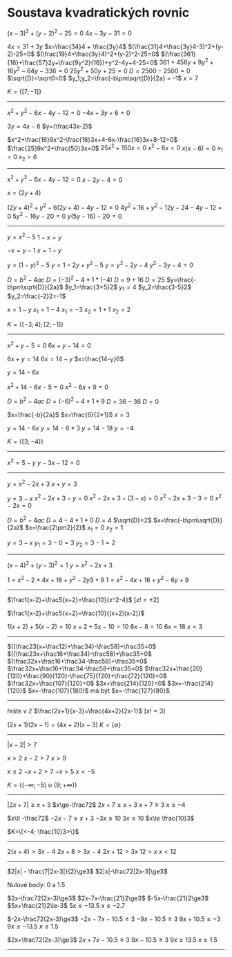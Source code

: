 # Soustava kvadratických rovnic
$(x-3)^2+(y-2)^2-25=0$
$4x-3y-31=0$

$4x=31+3y$
$x=\frac{34}4 + \frac{3y}4$
$(\frac{31}4+\frac{3y}4-3)^2+(y-2)-25=0$
$(\frac{19}4+\frac{3y}4)^2+(y-2)^2-25=0$
$(\frac{361}{16}+\frac{57}2y+\frac{9y^2}{16})+y^2-4y+4-25=0$
$361+456y+9y^2+16y^2-64y-336=0$
$25y^2+50y+25=0$
$D=2500-2500=0$
$\sqrt{D}=\sqrt0=0$
$y_1;y_2=\frac{-b\pm\sqrt{D}}{2a} = -1$
$x=7$

$K=\{[7;-1]\}$

---

$x^2+y^2-6x-4y-12=0$
$-4x+3y+6=0$

$3y=4x-6$
$y=(\frac43x-2)$

$x^2+\frac{16}9x^2-\frac{16}3x+4-6x-\frac{16}3x+8-12=0$
$\frac{25}9x^2+\frac{50}3x=0$
$25x^2+150x=0$
$x^2-6x=0$
$x(x-6)=0$
$x_1=0$
$x_2=6$

---

$x^2+y^2-6x-4y-12=0$
$x-2y-4=0$

$x=(2y+4)$

$(2y+4)^2+y^2-6(2y+4)-4y-12=0$
$4y^2+16+y^2-12y-24-4y-12=0$
$5y^2-16y-20=0$
$y(5y-16)-20=0$

---

$y=x^2-5$
$1-x=y$

$-x=y-1$
$x=1-y$

$y=(1-y)^2-5$
$y=1-2y+y^2-5$
$y=y^2-2y-4$
$y^2-3y-4=0$

$D=b^2-4ac$
$D=(-3)^2-4*1*(-4)$
$D=9+16$
$D=25$
$y=\frac{-b\pm\sqrt{D}}{2a}$
$y_1=\frac{3+5}2$
$y_1=4$
$y_2=\frac{3-5}2$
$y_2=\frac{-2}2=-1$

$x=1-y$
$x_1=1-4$
$x_1=-3$
$x_2=1+1$
$x_2=2$

$K=\{[-3;4];[2;-1]\}$

---

$x^2+y-5=0$
$6x+y-14=0$

$6x+y=14$
$6x=14-y$
$x=\frac{14-y}6$

$y=14-6x$

$x^2+14-6x-5=0$
$x^2-6x+9=0$

$D=b^2-4ac$
$D=(-6)^2-4*1*9$
$D=36-36$
$D=0$

$x=\frac{-b}{2a}$
$x=\frac{6}{2*1}$
$x=3$

$y=14-6x$
$y=14-6*3$
$y=14-18$
$y=-4$

$K=\{[3;-4]\}$

---

$x^2=5-y$
$y-3x-12=0$

---

$y=x^2-2x+3$
$x+y=3$

$y=3-x$
$x^2-2x+3-y=0$
$x^2-2x+3-(3-x)=0$
$x^2-2x+3-3=0$
$x^2-2x=0$

$D=b^2-4ac$
$D=4-4*1*0$
$D=4$
$\sqrt{D}=2$
$x=\frac{-b\pm\sqrt{D}}{2a}$
$x=\frac{2\pm2}{2}$
$x_1=0$
$x_2=1$

$y=3-x$
$y_1=3-0=3$
$y_2=3-1=2$

---

$(x-4)^2+(y-3)^2=1$
$y=x^2-2x+3$

$1=x^2-2*4x+16+y^2-2y3+9$
$1=x^2-4x+16+y^2-6y+9$

---

$\frac1{x-2}+\frac5{x+2}=\frac{10}{x^2-4}$
$[x!=\pm2]$

$\frac1{x-2}+\frac5{x+2}=\frac{10}{(x+2)(x-2)}$

$1(x+2)+5(x-2)=10$
$x+2+5x-10=10$
$6x-8=10$
$6x=18$
$x=3$

---

$((\frac23(x+\frac12)+\frac34)-\frac58)+\frac35=0$
$((\frac23x+\frac16+\frac34)-\frac58)+\frac35=0$
$(\frac32x+\frac16+\frac34-\frac58)+\frac35=0$
$\frac32x+\frac16+\frac34-\frac58+\frac35=0$
$\frac32x+\frac{20}{120}+\frac{90}{120}-\frac{75}{120}+\frac{72}{120}=0$
$\frac32x+\frac{107}{120}=0$
$3x+\frac{214}{120}=0$
$3x=-\frac{214}{120}$
$x=-\frac{107}{180}$
má být $x=-\frac{127}{80}$

---

řešte v $\mathbb{Z}$
$\frac{2x+1}{x-3}=\frac{4x+2}{2x-1}$
$[x!=3]$

$(2x+1)(2x-1)=(4x+2)(x-3)$
$K=\{\emptyset\}$

---

$|x-2|>7$

$x>2$
$x-2>7$
$x>9$

$x\le2$
$-x+2>7$
$-x>5$
$x<-5$

$K=\{(-\infty;-5)\cup(9;+\infty)\}$

---

$|2x+7|\ge x+3$
$x\ge-\frac72$
$2x+7\ge x+3$
$x+7\ge3$
$x\ge-4$

$x\lt -\frac72$
$-2x-7\ge x+3$
$-3x\ge 10$
$3x\le10$
$x\le \frac{10}3$

$K=\{<-4; \frac{10}3>\}$

---

$2(x+4)\gt3x-4$
$2x+8\gt3x-4$
$2x+12\gt3x$
$12\gt x$
$x\lt12$

---

$2|x| - \frac{7|2x-3|}{2}\ge3$
$2|x|-\frac72|2x-3|\ge3$

Nulové body: 0 a 1.5

$2x-\frac72(2x-3)\ge3$
$2x-7x-\frac{21}2\ge3$
$-5x-\frac{21}2\ge3$
$5x+\frac{21}2\le-3$
$5x\le-13.5$
$x\le-2.7$

$-2x-\frac72(2x-3)\ge3$
$-2x-7x-10.5\ge3$
$-9x-10.5\ge3$
$9x+10.5\le-3$
$9x\le-13.5$
$x\le1.5$

$2x+\frac72(2x-3)\ge3$
$2x+7x-10.5\ge3$
$9x-10.5\ge3$
$9x\ge13.5$
$x\ge1.5$

---

